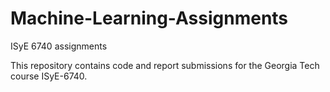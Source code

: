 # Machine-Learning-Assignments
ISyE 6740 assignments

This repository contains code and report submissions for the Georgia Tech course ISyE-6740. 
